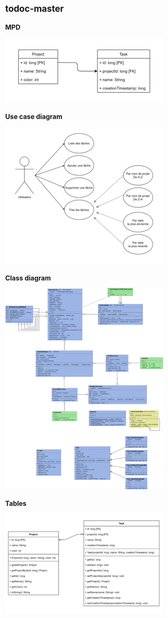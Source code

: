 # todoc-master
 
 ## MPD
![image](uml/mpd.png)

 ## Use case diagram
![image](uml/UseCaseDiagram.png)

 ## Class diagram
![image](uml/ClassDiagram.png)

 ## Tables
![image](uml/TableClassDiagram.png)
